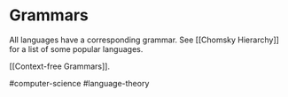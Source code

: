 # Grammars
All languages have a corresponding grammar. See [[Chomsky Hierarchy]] for a list of some popular languages.

[[Context-free Grammars]].

#computer-science #language-theory 
